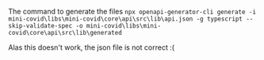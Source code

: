 The command to generate the files
`npx openapi-generator-cli generate -i mini-covid\libs\mini-covid\core\api\src\lib\api.json -g typescript --skip-validate-spec -o mini-covid\libs\mini-covid\core\api\src\lib\generated`

Alas this doesn't work, the json file is not correct :(
